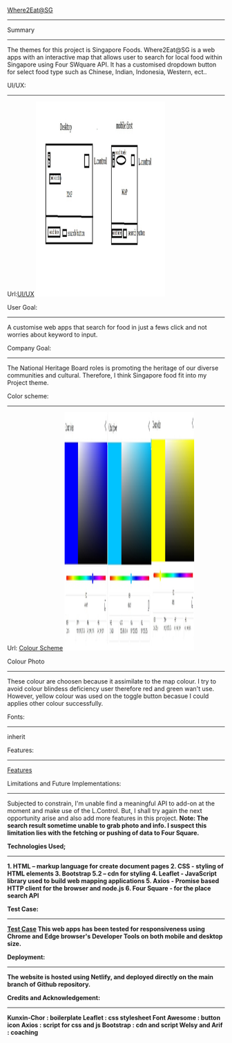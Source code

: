 <a href="https://timely-narwhal-5b3f46.netlify.app/">Where2Eat@SG</a>
<hr>

Summary
<hr>
The themes for this project is Singapore Foods. Where2Eat@SG is a web apps with an interactive map that allows user to search for local food within Singapore using Four SWquare API. It has a customised dropdown button for select food type such as Chinese, Indian, Indonesia, Western, ect..  

UI/UX:
<hr>
Url:<a href="https://github.com/sudinojkt/20221019-TrentGlobal-Project-01/tree/main/ui/ux">UI/UX</a>
<img src="images/uiux.jpg" alt="ui/ux" width="300" height="450">

User Goal:
<hr>
A customise web apps that search for food in just a fews click and not worries about keyword to input. 

Company  Goal:
<hr>
The National Heritage Board roles is promoting the heritage of our diverse communities and cultural.
Therefore, I think Singapore food fit into my Project theme.

Color scheme:
<hr>
Url: <a href="https://github.com/sudinojkt/20221019-TrentGlobal-Project-01/tree/main/colour">Colour Scheme</a>
<img src="images/colour-scheme.jpg" alt="colour-scheme" width="300" height="550">


Colour Photo
<hr>
These colour are choosen because it assimilate to the map colour. I try to avoid colour blindess deficiency user therefore red and green wan't use. However, yellow colour was used on the toggle button becasue I could applies other colour successfully.

Fonts: 
<hr>
inherit

Features:
<hr>
<a href="https://timely-narwhal-5b3f46.netlify.app/">Features</a>

Limitations and Future Implementations: 
<hr>
Subjected to constrain, I'm unable find a meaningful API to add-on at the moment and make use of the L.Control. But, I shall try again the next opportunity arise and also add more features in this project. <b>Note:<b> The search result sometime unable to grab photo and info. I suspect this limitation lies with the fetching or pushing of data to Four Square.      


Technologies Used;
<hr>
1. HTML – markup language for create document pages
2. CSS - styling of HTML elements
3. Bootstrap 5.2 – cdn for styling
4. Leaflet - JavaScript library used to build web mapping applications
5. Axios - Promise based HTTP client for the browser and node.js
6. Four Square - for the place search API

Test Case:
<hr>
<a href="https://github.com/sudinojkt/20221019-TrentGlobal-Project-01/tree/main/test-results">Test Case</a>
This web apps has been tested for responsiveness using Chrome and Edge browser's Developer Tools on both mobile and desktop size. 

Deployment:
<hr>
The website is hosted using Netlify, and deployed directly on the main branch of Github repository. 

Credits and Acknowledgement:
<hr>
Kunxin-Chor : boilerplate
Leaflet :  css stylesheet
Font Awesome : button icon 
Axios : script for css and js
Bootstrap : cdn and script
Welsy and Arif : coaching